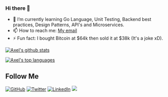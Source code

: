 ### Hi there 👋
- 🌱 I’m currently learning Go Language, Unit Testing, Backend best practices, Design Patterns, API's and Microservices.
- 📫 How to reach me: [My email](mailto:axelsomerseth@gmail.com)
- ⚡ Fun fact: I bought Bitcoin at $64k then sold it at $38k (It's a joke xD).


[![Axel's github stats](https://github-readme-stats.vercel.app/api?username=axelsomerseth&show_icons=true&theme=dracula&count_private=true)](https://github.com/axelsomerseth)

[![Axel's top languages](https://github-readme-stats.vercel.app/api/top-langs/?username=axelsomerseth&layout=compact&theme=dracula&langs_count=6?hide=java,asp)](https://github.com/axelsomerseth/github-readme-stats)


<h2>Follow  Me</h2>
<p align="left">
	<a href="https://github.com/axelsomerseth"><img src="https://img.shields.io/github/followers/axelsomerseth.svg?label=GitHub&style=social" alt="GitHub"></a>
	<a href="https://twitter.com/axelsomerseth"><img src="https://img.shields.io/twitter/follow/axelsomerseth?label=Twitter&style=social" alt="Twitter"></a>
	<a href="https://www.linkedin.com/in/axelsomerseth"><img src="https://img.shields.io/badge/LinkedIn--_.svg?style=social&logo=linkedin" alt="LinkedIn"></a>
	<a><img src="https://visitor-badge.glitch.me/badge?page_id=axelsomerseth.visitor-badge" /></a>
</p>


<!--
**axelsomerseth/axelsomerseth** is a ✨ _special_ ✨ repository because its `README.md` (this file) appears on your GitHub profile.

Here are some ideas to get you started:

- 🔭 I’m currently working on ...
- 👯 I’m looking to collaborate on ...
- 🤔 I’m looking for help with ...
- 💬 Ask me about ...
- 😄 Pronouns: ...
-->
